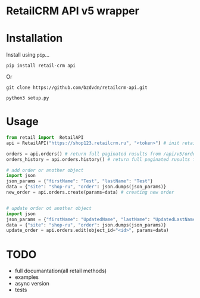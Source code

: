 # RetailCRM API v5 wrapper

# Installation

Install using `pip`...

    pip install retail-crm api

Or

    git clone https://github.com/bzdvdn/retailcrm-api.git

    python3 setup.py

# Usage

```python
from retail import  RetailAPI
api = RetailAPI("https://shop123.retailcrm.ru", "<token>") # init retail api

orders = api.orders() # return full paginated rusults from /api/v5/orders endpoint
orders_history = api.orders.history() # return full paginated rusults from /api/v5/orders/history endpoint

# add order or another object
import json
json_params = {"firstName": "Test", "lastName": "Test"}
data = {"site": "shop-ru", "order": json.dumps(json_params)}
new_order = api.orders.create(params=data) # creating new order


# update order ot another object
import json
json_params = {"firstName": "UpdatedName", "lastName": "UpdatedLastName"}
data = {"site": "shop-ru", "order": json.dumps(json_params)}
update_order = api.orders.edit(object_id="<id>", params=data)

```

# TODO
* full documantation(all retail methods)
* examples
* async version
* tests